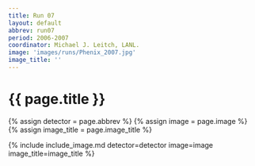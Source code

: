 ```yaml
---
title: Run 07
layout: default
abbrev: run07
period: 2006-2007
coordinator: Michael J. Leitch, LANL.
image: 'images/runs/Phenix_2007.jpg'
image_title: ''
---
```

# {{ page.title }}

{% assign detector = page.abbrev %}
{% assign image = page.image %}
{% assign image_title = page.image_title %}

{% include include_image.md detector=detector image=image image_title=image_title %}